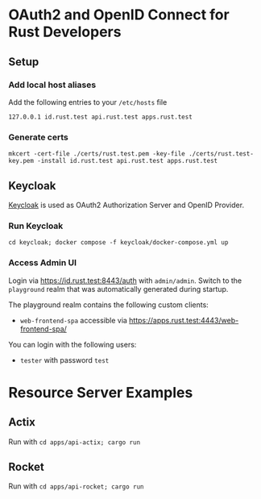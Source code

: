 # OAuth2 and OpenID Connect for Rust Developers

## Setup

### Add local host aliases
Add the following entries to your `/etc/hosts` file

```
127.0.0.1 id.rust.test api.rust.test apps.rust.test
```

### Generate certs
```
mkcert -cert-file ./certs/rust.test.pem -key-file ./certs/rust.test-key.pem -install id.rust.test api.rust.test apps.rust.test
```

## Keycloak 

[Keycloak](https://www.keycloak.org) is used as OAuth2 Authorization Server and OpenID Provider.

### Run Keycloak

```
cd keycloak; docker compose -f keycloak/docker-compose.yml up
```

### Access Admin UI

Login via https://id.rust.test:8443/auth with `admin/admin`.
Switch to the `playground` realm that was automatically generated during startup.

The playground realm contains the following custom clients:
- `web-frontend-spa` accessible via https://apps.rust.test:4443/web-frontend-spa/

You can login with the following users:
- `tester` with password `test`

# Resource Server Examples

## Actix

Run with `cd apps/api-actix; cargo run`

## Rocket

Run with `cd apps/api-rocket; cargo run`